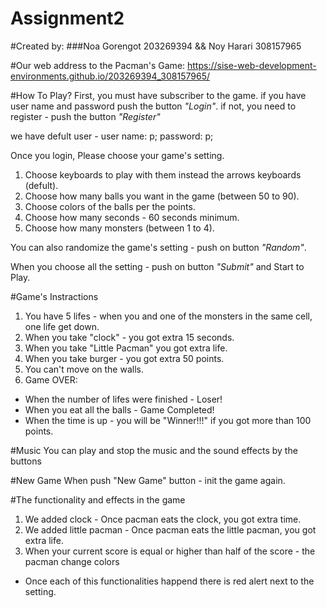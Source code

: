# Assignment2
 
#Created by:
###Noa Gorengot 203269394 && Noy Harari 308157965

#Our web address to the Pacman's Game:
https://sise-web-development-environments.github.io/203269394_308157965/

#How To Play?
First, you must have subscriber to the game.
if you have user name and password push the button *"Login"*.
if not, you need to register - push the button *"Register"*

we have defult user - user name: p; password: p;

Once you login, Please choose your game's setting.
1. Choose keyboards to play with them instead the arrows keyboards (defult).
2. Choose how many balls you want in the game (between 50 to 90).
3. Choose colors of the balls per the points.
4. Choose how many seconds - 60 seconds minimum.
5. Choose how many monsters (between 1 to 4).

You can also randomize the game's setting - push on button *"Random"*.

When you choose all the setting - push on button *"Submit"* and Start to Play.

#Game's Instractions
1. You have 5 lifes - when you and one of the monsters in the same cell, one life get down.
2. When you take "clock" - you got extra 15 seconds.
3. When you take "Little Pacman" you got extra life.
4. When you take burger - you got extra 50 points.  
5. You can't move on the walls.
6. Game OVER:
 - When the number of lifes were finished - Loser! 
 - When you eat all the balls - Game Completed!
 - When the time is up - you will be "Winner!!!" if you got more than 100 points.

#Music
You can play and stop the music and the sound effects by the buttons

#New Game
When push "New Game" button - init the game again. 

#The functionality and effects in the game
1. We added clock - Once pacman eats the clock, you got extra time.
2. We added little pacman  -  Once pacman eats the little pacman, you got extra life.
3. When your current score is equal or higher than half of the score - the pacman change colors
- Once each of this functionalities happend there is red alert next to the setting. 